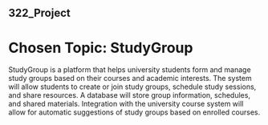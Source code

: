 ## 322_Project
# Chosen Topic: StudyGroup
StudyGroup is a platform that helps university students form and manage study groups
based on their courses and academic interests. The system will allow students to create
or join study groups, schedule study sessions, and share resources. A database will store
group information, schedules, and shared materials. Integration with the university
course system will allow for automatic suggestions of study groups based on enrolled
courses.

